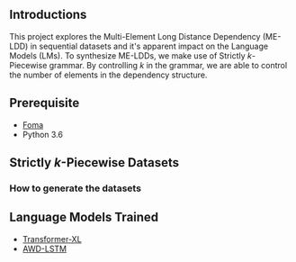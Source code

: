 ## Introductions
This project explores the Multi-Element Long Distance Dependency (ME-LDD) in sequential datasets and it's apparent impact on the Language Models (LMs). To synthesize ME-LDDs, we make use of Strictly _k_-Piecewise grammar. By controlling _k_ in the grammar, we are able to control the number of elements in the dependency structure.

## Prerequisite
- [Foma](https://fomafst.github.io/)
- Python 3.6

## Strictly _k_-Piecewise Datasets

### How to generate the datasets

## Language Models Trained
- [Transformer-XL](https://github.com/kimiyoung/transformer-xl)
- [AWD-LSTM](https://github.com/salesforce/awd-lstm-lm)

<!--## Please cite the paper
```
Hello
```-->
